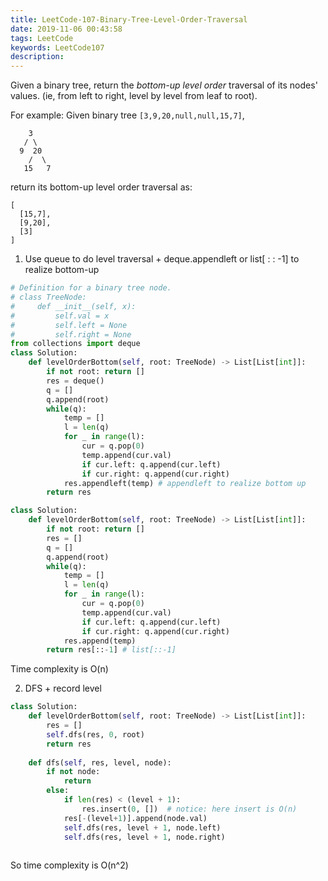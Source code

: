 ```yaml
---
title: LeetCode-107-Binary-Tree-Level-Order-Traversal
date: 2019-11-06 00:43:58
tags: LeetCode
keywords: LeetCode107
description:
---
```


Given a binary tree, return the *bottom-up level order* traversal of its nodes' values. (ie, from left to right, level by level from leaf to root).

<!--more-->

For example:
Given binary tree `[3,9,20,null,null,15,7]`,

```
    3
   / \
  9  20
    /  \
   15   7
```



return its bottom-up level order traversal as:

```
[
  [15,7],
  [9,20],
  [3]
]
```



1. Use queue to do level traversal + deque.appendleft or list[ : : -1]  to realize bottom-up

```python
# Definition for a binary tree node.
# class TreeNode:
#     def __init__(self, x):
#         self.val = x
#         self.left = None
#         self.right = None
from collections import deque
class Solution:
    def levelOrderBottom(self, root: TreeNode) -> List[List[int]]:
        if not root: return []
        res = deque()
        q = []
        q.append(root)
        while(q):
            temp = []
            l = len(q)
            for _ in range(l):
                cur = q.pop(0)
                temp.append(cur.val)
                if cur.left: q.append(cur.left)
                if cur.right: q.append(cur.right)
            res.appendleft(temp) # appendleft to realize bottom up
        return res
```

```python
class Solution:
    def levelOrderBottom(self, root: TreeNode) -> List[List[int]]:
        if not root: return []
        res = []
        q = []
        q.append(root)
        while(q):
            temp = []
            l = len(q)
            for _ in range(l):
                cur = q.pop(0)
                temp.append(cur.val)
                if cur.left: q.append(cur.left)
                if cur.right: q.append(cur.right)
            res.append(temp)
        return res[::-1] # list[::-1]
```

Time complexity is O(n)

2. DFS + record level

```python
class Solution:
    def levelOrderBottom(self, root: TreeNode) -> List[List[int]]:
        res = []
        self.dfs(res, 0, root)
        return res
    
    def dfs(self, res, level, node):
        if not node:
            return
        else:
            if len(res) < (level + 1):
                res.insert(0, [])  # notice: here insert is O(n)
            res[-(level+1)].append(node.val)
            self.dfs(res, level + 1, node.left)
            self.dfs(res, level + 1, node.right)
            
```

So time complexity is O(n^2)